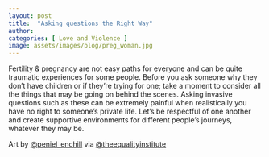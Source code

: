```yaml
---
layout: post
title:  "Asking questions the Right Way"
author: 
categories: [ Love and Violence ]
image: assets/images/blog/preg_woman.jpg
---
```

Fertility & pregnancy are not easy paths for everyone and can be quite traumatic experiences for some people. Before you ask someone why they don’t have children or if they’re trying for one; take a moment to consider all the things that may be going on behind the scenes. Asking invasive questions such as these can be extremely painful when realistically you have no right to someone’s private life. Let’s be respectful of one another and create supportive environments for different people’s journeys, whatever they may be.

Art by [@peniel_enchill](https://www.instagram.com/peniel_enchill/) via [@theequalityinstitute](https://www.instagram.com/theequalityinstitute/)